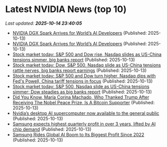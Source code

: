 # Latest NVIDIA News (top 10)
_Last updated: **2025-10-14 23:40:05**_

- [NVIDIA DGX Spark Arrives for World’s AI Developers](https://www.globenewswire.com/news-release/2025/10/13/3165851/0/en/NVIDIA-DGX-Spark-Arrives-for-World-s-AI-Developers.html) (Published: 2025-10-13)
- [NVIDIA DGX Spark Arrives for World’s AI Developers](https://nvidianews.nvidia.com/news/nvidia-dgx-spark-arrives-for-worlds-ai-developers) (Published: 2025-10-13)
- [Stock market today: S&P 500 and Dow rise, Nasdaq slides as US-China tensions simmer, big banks report](https://finance.yahoo.com/news/live/stock-market-today-sp-500-and-dow-rise-nasdaq-slides-as-us-china-tensions-simmer-big-banks-report-233314867.html) (Published: 2025-10-13)
- [Stock market today: Dow, S&P 500, Nasdaq slide as US-China tensions rattle nerves, big banks report earnings](https://finance.yahoo.com/news/live/stock-market-today-dow-sp-500-nasdaq-slide-as-us-china-tensions-rattle-nerves-big-banks-report-earnings-233314485.html) (Published: 2025-10-13)
- [Stock market today: S&P 500 and Dow turn higher, Nasdaq dips with Fed's Powell, China tariff tensions in focus](https://finance.yahoo.com/news/live/stock-market-today-sp-500-and-dow-turn-higher-nasdaq-dips-with-feds-powell-china-tariff-tensions-in-focus-233314697.html) (Published: 2025-10-13)
- [Stock market today: S&P 500, Nasdaq slide as US-China tensions simmer; Dow steadies as big banks report](https://finance.yahoo.com/news/live/stock-market-today-sp-500-nasdaq-slide-as-us-china-tensions-simmer-dow-steadies-as-big-banks-report-233314488.html) (Published: 2025-10-13)
- [Did You Know, María Corina Machado, Who Thanked Trump After Receiving The Nobel Peace Prize, Is A Bitcoin Supporter](https://finance.yahoo.com/news/did-know-mar-corina-machado-233106122.html) (Published: 2025-10-13)
- [Nvidia’s desktop AI supercomputer now available to the general public](https://finance.yahoo.com/news/nvidia-desktop-ai-supercomputer-now-230012921.html) (Published: 2025-10-13)
- [Samsung expects highest quarterly profit in over 3 years, lifted by AI chip demand](https://www.channelnewsasia.com/business/samsung-expects-highest-quarterly-profit-in-over-3-years-lifted-ai-chip-demand-5399756) (Published: 2025-10-13)
- [Samsung Rides Global AI Boom to Its Biggest Profit Since 2022](https://finance.yahoo.com/news/samsung-rides-global-ai-boom-224352944.html) (Published: 2025-10-13)
